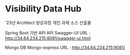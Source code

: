 # Visibility Data Hub
'23년 Architect 양성과정 개인 과제 소스 산출물

Spring Boot 기반 API
API Swagger-UI URL : http://34.64.234.215:8081/swagger-ui.html

Mongo DB
Mongo-express URL : http://34.64.234.215:9081/
